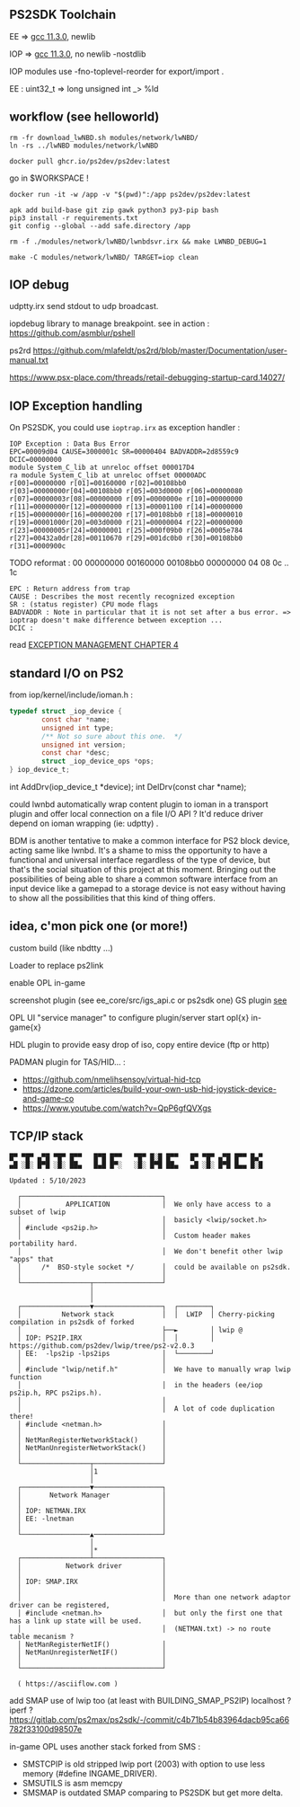 ## PS2SDK Toolchain

EE => [gcc 11.3.0](https://github.com/ps2dev/ps2toolchain-ee/blob/main/scripts/002-gcc-stage1.sh), newlib

IOP => [gcc 11.3.0](https://github.com/ps2dev/ps2toolchain-iop/blob/main/scripts/002-gcc-stage1.sh), no newlib -nostdlib
  
IOP modules use -fno-toplevel-reorder for export/import .

EE : uint32_t => long unsigned int _> %ld


## workflow (see helloworld)


    rm -fr download_lwNBD.sh modules/network/lwNBD/ 
    ln -rs ../lwNBD modules/network/lwNBD

    docker pull ghcr.io/ps2dev/ps2dev:latest
    
   go in $WORKSPACE !
    
    docker run -it -w /app -v "$(pwd)":/app ps2dev/ps2dev:latest
    
    apk add build-base git zip gawk python3 py3-pip bash
    pip3 install -r requirements.txt
    git config --global --add safe.directory /app
    
    rm -f ./modules/network/lwNBD/lwnbdsvr.irx && make LWNBD_DEBUG=1

    make -C modules/network/lwNBD/ TARGET=iop clean
    
## IOP debug

  udptty.irx send stdout to udp broadcast.
  
  iopdebug library to manage breakpoint. see in action : https://github.com/asmblur/pshell
  
  ps2rd https://github.com/mlafeldt/ps2rd/blob/master/Documentation/user-manual.txt
  
  https://www.psx-place.com/threads/retail-debugging-startup-card.14027/

## IOP Exception handling

On PS2SDK, you could use `ioptrap.irx` as exception handler : 


    IOP Exception : Data Bus Error
    EPC=00009d04 CAUSE=3000001c SR=00000404 BADVADDR=2d8559c9 DCIC=00000000
    module System_C_lib at unreloc offset 000017D4
    ra module System_C_lib at unreloc offset 00000ADC
    r[00]=00000000 r[01]=00160000 r[02]=00108bb0 r[03]=00000000r[04]=00108bb0 r[05]=003d0000 r[06]=00000080 r[07]=00000003r[08]=00000000 r[09]=0000000e r[10]=00000000 r[11]=00000000r[12]=00000000 r[13]=00001100 r[14]=00000000 r[15]=00000000r[16]=00000200 r[17]=00108bb0 r[18]=00000010 r[19]=00001000r[20]=003d0000 r[21]=00000004 r[22]=00000000 r[23]=00000005r[24]=00000001 r[25]=000f09b0 r[26]=0005e784 r[27]=00432a0dr[28]=00110670 r[29]=001dc0b0 r[30]=00108bb0 r[31]=0000900c

TODO reformat : 
00 00000000 00160000 00108bb0 00000000
04
08
0c
..
1c 

    EPC : Return address from trap
    CAUSE : Describes the most recently recognized exception
    SR : (status register) CPU mode flags
    BADVADDR : Note in particular that it is not set after a bus error. => ioptrap doesn't make difference between exception ...
    DCIC : 

read [EXCEPTION MANAGEMENT CHAPTER 4](https://psx.arthus.net/docs/R3000.pdf)


## standard I/O on PS2

from iop/kernel/include/ioman.h :

```C
typedef struct _iop_device {
        const char *name;
        unsigned int type;
        /** Not so sure about this one.  */
        unsigned int version;
        const char *desc;
        struct _iop_device_ops *ops;
} iop_device_t;
```

int AddDrv(iop_device_t *device);
int DelDrv(const char *name);

could lwnbd automatically wrap content plugin to ioman in a transport plugin and offer local connection on a file I/O API ?
It'd reduce driver depend on ioman wrapping (ie: udptty) . 

BDM is another tentative to make a common interface for PS2 block device, acting same like lwnbd. It's a shame to miss the opportunity to have a functional and universal interface regardless of the type of device, but that's the social situation of this project at this moment. Bringing out the possibilities of being able to share a common software interface from an input device like a gamepad to a storage device is not easy without having to show all the possibilities that this kind of thing offers.

## idea, c'mon pick one (or more!)

custom build (like nbdtty ...)

Loader to replace ps2link

enable OPL in-game

screenshot plugin (see ee_core/src/igs_api.c or ps2sdk one)
GS plugin [see](https://github.com/F0bes/gs4ps2)

OPL UI "service manager" to configure plugin/server start opl{x} in-game{x} 

HDL plugin to provide easy drop of iso, copy entire device (ftp or http)

PADMAN plugin for TAS/HID... :

* https://github.com/nmelihsensoy/virtual-hid-tcp
* https://dzone.com/articles/build-your-own-usb-hid-joystick-device-and-game-co
* https://www.youtube.com/watch?v=QpP6gfQVXgs

## TCP/IP stack

```
█▀ ▀█▀ ▄▀█ ▀█▀ █▀▀   █▀█ █▀▀   ▀█▀ █░█ █▀▀   █▀ ▀█▀ ▄▀█ █▀▀ █▄▀
▄█ ░█░ █▀█ ░█░ ██▄   █▄█ █▀░   ░█░ █▀█ ██▄   ▄█ ░█░ █▀█ █▄▄ █░█

Updated : 5/10/2023

  ┌───────────────────────────────────┐
  │           APPLICATION             │  We only have access to a subset of lwip
  │                                   │  basicly <lwip/socket.h>
  │ #include <ps2ip.h>                │
  │                                   │  Custom header makes portability hard.
  │                                   │  We don't benefit other lwip "apps" that
  │     /*  BSD-style socket */       │  could be available on ps2sdk.
  │                                   │
  └─────────────────┬─────────────────┘
                    │
                    │
  ┌─────────────────▼─────────────────┐  ┌────────┐
  │          Network stack            │  │  LWIP  │ Cherry-picking compilation in ps2sdk of forked
  │                                   ├──►        │ lwip @
  │ IOP: PS2IP.IRX                    │  │        │ https://github.com/ps2dev/lwip/tree/ps2-v2.0.3
  │ EE:  -lps2ip -lps2ips             │  └────────┘
  │                                   │
  │ #include "lwip/netif.h"           │  We have to manually wrap lwip function
  │                                   │  in the headers (ee/iop ps2ip.h, RPC ps2ips.h).
  │                                   │
  │                                   │  A lot of code duplication there!
  │ #include <netman.h>               │
  │                                   │
  │ NetManRegisterNetworkStack()      │
  │ NetManUnregisterNetworkStack()    │
  │                                   │
  └─────────────────┬─────────────────┘
                    │1
                    │
  ┌─────────────────▼─────────────────┐
  │       Network Manager             │
  │                                   │
  │ IOP: NETMAN.IRX                   │
  │ EE: -lnetman                      │
  │                                   │
  └─────────────────▲─────────────────┘
                    │
                    │*
  ┌─────────────────┴─────────────────┐
  │           Network driver          │
  │                                   │
  │ IOP: SMAP.IRX                     │
  │                                   │
  │                                   │  More than one network adaptor driver can be registered, 
  │ #include <netman.h>               │  but only the first one that has a link up state will be used.
  │                                   │  (NETMAN.txt) -> no route table mecanism ?
  │ NetManRegisterNetIF()             │
  │ NetManUnregisterNetIF()           │
  │                                   │
  └───────────────────────────────────┘
  
  ( https://asciiflow.com )
```
add SMAP use of lwip too (at least with BUILDING_SMAP_PS2IP)
localhost ?
iperf ? https://gitlab.com/ps2max/ps2sdk/-/commit/c4b71b54b83964dacb95ca66782f33100d98507e

in-game OPL uses another stack forked from SMS :

* SMSTCPIP is old stripped lwip port (2003) with option to use less memory (#define INGAME_DRIVER). 
* SMSUTILS is asm memcpy
* SMSMAP is outdated SMAP comparing to PS2SDK but get more delta.


